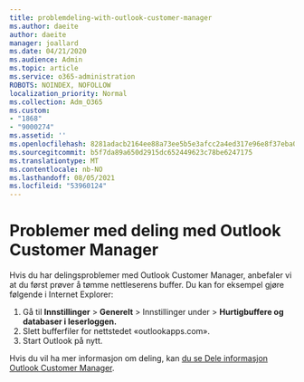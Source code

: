 ```yaml
---
title: problemdeling-with-outlook-customer-manager
ms.author: daeite
author: daeite
manager: joallard
ms.date: 04/21/2020
ms.audience: Admin
ms.topic: article
ms.service: o365-administration
ROBOTS: NOINDEX, NOFOLLOW
localization_priority: Normal
ms.collection: Adm_O365
ms.custom:
- "1868"
- "9000274"
ms.assetid: ''
ms.openlocfilehash: 8281adacb2164ee88a73ee5b5e3afcc2a4ed317e96e8f37eba0d068c2792bfdd
ms.sourcegitcommit: b5f7da89a650d2915dc652449623c78be6247175
ms.translationtype: MT
ms.contentlocale: nb-NO
ms.lasthandoff: 08/05/2021
ms.locfileid: "53960124"
---
```

# <a name="problems-sharing-with-outlook-customer-manager"></a>Problemer med deling med Outlook Customer Manager

Hvis du har delingsproblemer med Outlook Customer Manager, anbefaler vi at du først prøver å tømme nettleserens buffer. Du kan for eksempel gjøre følgende i Internet Explorer:

1. Gå til **Innstillinger**  >  **Generelt** > Innstillinger under   >  **Hurtigbuffere og databaser i leserloggen.**
2. Slett bufferfiler for nettstedet «outlookapps.com».
3. Start Outlook på nytt.

Hvis du vil ha mer informasjon om deling, kan [du se Dele informasjon Outlook Customer Manager](https://techcommunity.microsoft.com/t5/outlook-blog/sharing-how-to-keep-your-colleagues-in-the-loop/ba-p/35710).